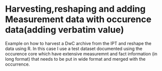 # Harvesting,reshaping and adding Measurement data with occurence data(adding verbatim value)
Example on how to harvest a DwC archive from the IPT and reshape the data using R. 
In this case I use a test dataset documented using the occurence core which have extensive measuremnt and fact information (in long format) that needs to be put in wide format and merged with the occurrence.
